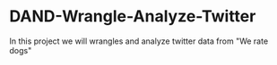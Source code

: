 # DAND-Wrangle-Analyze-Twitter
In this project we will wrangles and analyze twitter data from "We rate dogs"
